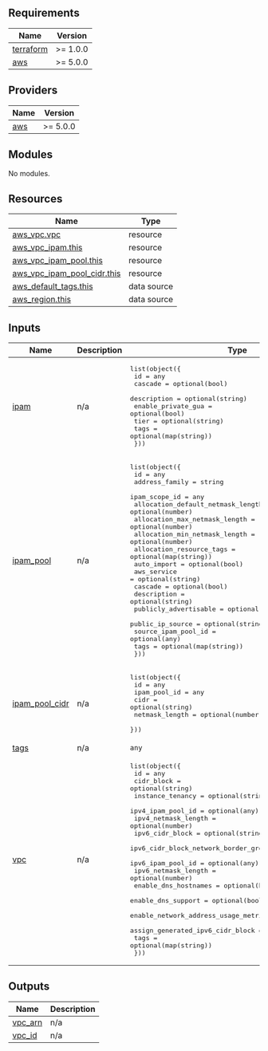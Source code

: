 ## Requirements

| Name | Version |
|------|---------|
| <a name="requirement_terraform"></a> [terraform](#requirement\_terraform) | >= 1.0.0 |
| <a name="requirement_aws"></a> [aws](#requirement\_aws) | >= 5.0.0 |

## Providers

| Name | Version |
|------|---------|
| <a name="provider_aws"></a> [aws](#provider\_aws) | >= 5.0.0 |

## Modules

No modules.

## Resources

| Name | Type |
|------|------|
| [aws_vpc.vpc](https://registry.terraform.io/providers/hashicorp/aws/latest/docs/resources/vpc) | resource |
| [aws_vpc_ipam.this](https://registry.terraform.io/providers/hashicorp/aws/latest/docs/resources/vpc_ipam) | resource |
| [aws_vpc_ipam_pool.this](https://registry.terraform.io/providers/hashicorp/aws/latest/docs/resources/vpc_ipam_pool) | resource |
| [aws_vpc_ipam_pool_cidr.this](https://registry.terraform.io/providers/hashicorp/aws/latest/docs/resources/vpc_ipam_pool_cidr) | resource |
| [aws_default_tags.this](https://registry.terraform.io/providers/hashicorp/aws/latest/docs/data-sources/default_tags) | data source |
| [aws_region.this](https://registry.terraform.io/providers/hashicorp/aws/latest/docs/data-sources/region) | data source |

## Inputs

| Name | Description | Type | Default | Required |
|------|-------------|------|---------|:--------:|
| <a name="input_ipam"></a> [ipam](#input\_ipam) | n/a | <pre>list(object({<br/>    id = any<br/>    cascade = optional(bool)<br/>    description = optional(string)<br/>    enable_private_gua = optional(bool)<br/>    tier = optional(string)<br/>    tags = optional(map(string))<br/>  }))</pre> | `[]` | no |
| <a name="input_ipam_pool"></a> [ipam\_pool](#input\_ipam\_pool) | n/a | <pre>list(object({<br/>    id = any<br/>    address_family = string<br/>    ipam_scope_id  = any<br/>    allocation_default_netmask_length = optional(number)<br/>    allocation_max_netmask_length = optional(number)<br/>    allocation_min_netmask_length = optional(number)<br/>    allocation_resource_tags = optional(map(string))<br/>    auto_import = optional(bool)<br/>    aws_service = optional(string)<br/>    cascade = optional(bool)<br/>    description = optional(string)<br/>    publicly_advertisable = optional(bool)<br/>    public_ip_source = optional(string)<br/>    source_ipam_pool_id = optional(any)<br/>    tags = optional(map(string))<br/>  }))</pre> | `[]` | no |
| <a name="input_ipam_pool_cidr"></a> [ipam\_pool\_cidr](#input\_ipam\_pool\_cidr) | n/a | <pre>list(object({<br/>    id = any<br/>    ipam_pool_id = any<br/>    cidr = optional(string)<br/>    netmask_length = optional(number)<br/>  }))</pre> | `[]` | no |
| <a name="input_tags"></a> [tags](#input\_tags) | n/a | `any` | n/a | yes |
| <a name="input_vpc"></a> [vpc](#input\_vpc) | n/a | <pre>list(object({<br/>    id = any<br/>    cidr_block                       = optional(string)<br/>    instance_tenancy                 = optional(string)<br/>    ipv4_ipam_pool_id = optional(any)<br/>    ipv4_netmask_length = optional(number)<br/>    ipv6_cidr_block = optional(string)<br/>    ipv6_cidr_block_network_border_group = optional(string)<br/>    ipv6_ipam_pool_id = optional(any)<br/>    ipv6_netmask_length = optional(number)<br/>    enable_dns_hostnames             = optional(bool)<br/>    enable_dns_support               = optional(bool)<br/>    enable_network_address_usage_metrics = optional(bool)<br/>    assign_generated_ipv6_cidr_block = optional(bool)<br/>    tags                             = optional(map(string))<br/>  }))</pre> | `[]` | no |

## Outputs

| Name | Description |
|------|-------------|
| <a name="output_vpc_arn"></a> [vpc\_arn](#output\_vpc\_arn) | n/a |
| <a name="output_vpc_id"></a> [vpc\_id](#output\_vpc\_id) | n/a |
